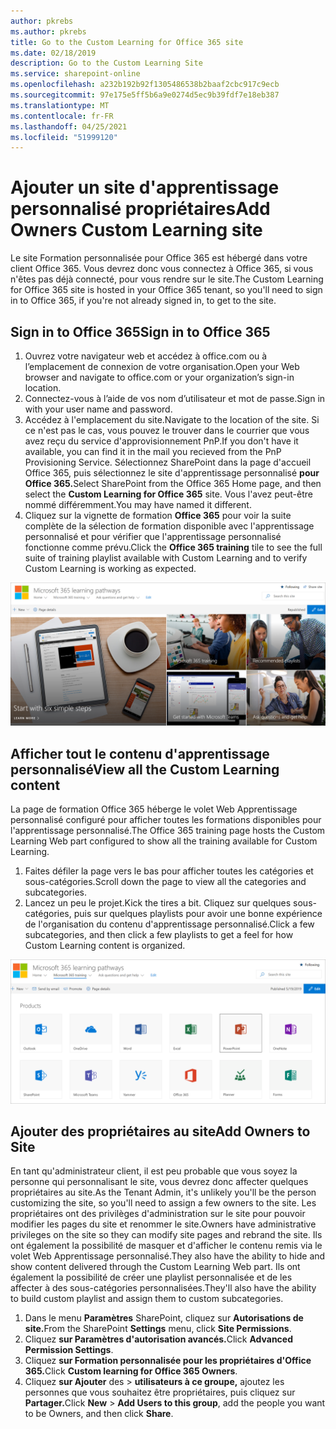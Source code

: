 ```yaml
---
author: pkrebs
ms.author: pkrebs
title: Go to the Custom Learning for Office 365 site
ms.date: 02/18/2019
description: Go to the Custom Learning Site
ms.service: sharepoint-online
ms.openlocfilehash: a232b192b92f1305486538b2baaf2cbc917c9ecb
ms.sourcegitcommit: 97e175e5ff5b6a9e0274d5ec9b39fdf7e18eb387
ms.translationtype: MT
ms.contentlocale: fr-FR
ms.lasthandoff: 04/25/2021
ms.locfileid: "51999120"
---
```

# <a name="add-owners-custom-learning-site"></a><span data-ttu-id="57280-103">Ajouter un site d'apprentissage personnalisé propriétaires</span><span class="sxs-lookup"><span data-stu-id="57280-103">Add Owners Custom Learning site</span></span>

<span data-ttu-id="57280-104">Le site Formation personnalisée pour Office 365 est hébergé dans votre client Office 365. Vous devrez donc vous connectez à Office 365, si vous n'êtes pas déjà connecté, pour vous rendre sur le site.</span><span class="sxs-lookup"><span data-stu-id="57280-104">The Custom Learning for Office 365 site is hosted in your Office 365 tenant, so you'll need to sign in to Office 365, if you're not already signed in, to get to the site.</span></span> 

## <a name="sign-in-to-office-365"></a><span data-ttu-id="57280-105">Sign in to Office 365</span><span class="sxs-lookup"><span data-stu-id="57280-105">Sign in to Office 365</span></span> 

1.  <span data-ttu-id="57280-106">Ouvrez votre navigateur web et accédez à office.com ou à l’emplacement de connexion de votre organisation.</span><span class="sxs-lookup"><span data-stu-id="57280-106">Open your Web browser and navigate to office.com or your organization’s sign-in location.</span></span> 
2.  <span data-ttu-id="57280-107">Connectez-vous à l’aide de vos nom d’utilisateur et mot de passe.</span><span class="sxs-lookup"><span data-stu-id="57280-107">Sign in with your user name and password.</span></span>
3.  <span data-ttu-id="57280-108">Accédez à l'emplacement du site.</span><span class="sxs-lookup"><span data-stu-id="57280-108">Navigate to the location of the site.</span></span> <span data-ttu-id="57280-109">Si ce n'est pas le cas, vous pouvez le trouver dans le courrier que vous avez reçu du service d'approvisionnement PnP.</span><span class="sxs-lookup"><span data-stu-id="57280-109">If you don't have it available, you can find it in the mail you recieved from the PnP Provisioning Service.</span></span> <span data-ttu-id="57280-110">Sélectionnez SharePoint dans la page d'accueil Office 365, puis sélectionnez le site d'apprentissage personnalisé **pour Office 365.**</span><span class="sxs-lookup"><span data-stu-id="57280-110">Select SharePoint from the Office 365 Home page, and then select the **Custom Learning for Office 365** site.</span></span> <span data-ttu-id="57280-111">Vous l'avez peut-être nommé différemment.</span><span class="sxs-lookup"><span data-stu-id="57280-111">You may have named it different.</span></span> 
5. <span data-ttu-id="57280-112">Cliquez sur la vignette de formation **Office 365** pour voir la suite complète de la sélection de formation disponible avec l'apprentissage personnalisé et pour vérifier que l'apprentissage personnalisé fonctionne comme prévu.</span><span class="sxs-lookup"><span data-stu-id="57280-112">Click the **Office 365 training** tile to see the full suite of training playlist available with Custom Learning and to verify Custom Learning is working as expected.</span></span> 

![cg-goto.png](media/cg-goto.png)

## <a name="view-all-the-custom-learning-content"></a><span data-ttu-id="57280-114">Afficher tout le contenu d'apprentissage personnalisé</span><span class="sxs-lookup"><span data-stu-id="57280-114">View all the Custom Learning content</span></span>
<span data-ttu-id="57280-115">La page de formation Office 365 héberge le volet Web Apprentissage personnalisé configuré pour afficher toutes les formations disponibles pour l'apprentissage personnalisé.</span><span class="sxs-lookup"><span data-stu-id="57280-115">The Office 365 training page hosts the Custom Learning Web part configured to show all the training available for Custom Learning.</span></span> 

1. <span data-ttu-id="57280-116">Faites défiler la page vers le bas pour afficher toutes les catégories et sous-catégories.</span><span class="sxs-lookup"><span data-stu-id="57280-116">Scroll down the page to view all the categories and subcategories.</span></span>
2. <span data-ttu-id="57280-117">Lancez un peu le projet.</span><span class="sxs-lookup"><span data-stu-id="57280-117">Kick the tires a bit.</span></span> <span data-ttu-id="57280-118">Cliquez sur quelques sous-catégories, puis sur quelques playlists pour avoir une bonne expérience de l'organisation du contenu d'apprentissage personnalisé.</span><span class="sxs-lookup"><span data-stu-id="57280-118">Click a few subcategories, and then click a few playlists to get a feel for how Custom Learning content is organized.</span></span> 

![cg-gotoall.png](media/cg-gotoall.png)

## <a name="add-owners-to-site"></a><span data-ttu-id="57280-120">Ajouter des propriétaires au site</span><span class="sxs-lookup"><span data-stu-id="57280-120">Add Owners to Site</span></span>
<span data-ttu-id="57280-121">En tant qu'administrateur client, il est peu probable que vous soyez la personne qui personnalisant le site, vous devrez donc affecter quelques propriétaires au site.</span><span class="sxs-lookup"><span data-stu-id="57280-121">As the Tenant Admin, it's unlikely you'll be the person customizing the site, so you'll need to assign a few owners to the site.</span></span> <span data-ttu-id="57280-122">Les propriétaires ont des privilèges d'administration sur le site pour pouvoir modifier les pages du site et renommer le site.</span><span class="sxs-lookup"><span data-stu-id="57280-122">Owners have administrative privileges on the site so they can modify site pages and rebrand the site.</span></span> <span data-ttu-id="57280-123">Ils ont également la possibilité de masquer et d'afficher le contenu remis via le volet Web Apprentissage personnalisé.</span><span class="sxs-lookup"><span data-stu-id="57280-123">They also have the ability to hide and show content delivered through the Custom Learning Web part.</span></span> <span data-ttu-id="57280-124">Ils ont également la possibilité de créer une playlist personnalisée et de les affecter à des sous-catégories personnalisées.</span><span class="sxs-lookup"><span data-stu-id="57280-124">They'll also have the ability to build custom playlist and assign them to custom subcategories.</span></span>  

1. <span data-ttu-id="57280-125">Dans le menu **Paramètres** SharePoint, cliquez sur **Autorisations de site.**</span><span class="sxs-lookup"><span data-stu-id="57280-125">From the SharePoint **Settings** menu, click **Site Permissions**.</span></span>
2. <span data-ttu-id="57280-126">Cliquez **sur Paramètres d'autorisation avancés.**</span><span class="sxs-lookup"><span data-stu-id="57280-126">Click **Advanced Permission Settings**.</span></span>
3. <span data-ttu-id="57280-127">Cliquez **sur Formation personnalisée pour les propriétaires d'Office 365.**</span><span class="sxs-lookup"><span data-stu-id="57280-127">Click **Custom learning for Office 365 Owners**.</span></span>
4. <span data-ttu-id="57280-128">Cliquez **sur Ajouter** des  >  **utilisateurs à ce groupe,** ajoutez les personnes que vous souhaitez être propriétaires, puis cliquez sur **Partager.**</span><span class="sxs-lookup"><span data-stu-id="57280-128">Click **New** > **Add Users to this group**, add the people you want to be Owners, and then click **Share**.</span></span>

